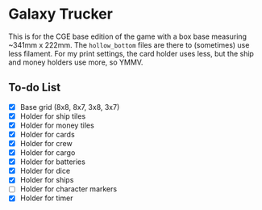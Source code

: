 # Galaxy Trucker

This is for the CGE base edition of the game with a box base measuring ~341mm x 222mm.  The `hollow_bottom` files are there to (sometimes) use less filament.  For my print settings, the card holder uses less, but the ship and money holders use more, so YMMV.

## To-do List

- [x] Base grid (8x8, 8x7, 3x8, 3x7)
- [x] Holder for ship tiles
- [x] Holder for money tiles
- [X] Holder for cards
- [X] Holder for crew
- [X] Holder for cargo
- [X] Holder for batteries
- [X] Holder for dice
- [X] Holder for ships
- [ ] Holder for character markers
- [X] Holder for timer